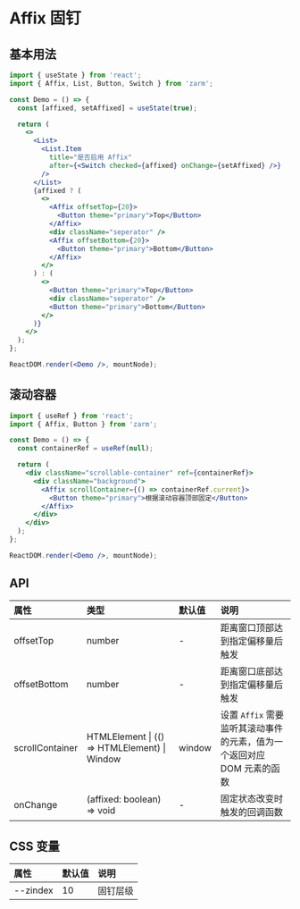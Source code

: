 # Affix 固钉

## 基本用法

```jsx
import { useState } from 'react';
import { Affix, List, Button, Switch } from 'zarm';

const Demo = () => {
  const [affixed, setAffixed] = useState(true);

  return (
    <>
      <List>
        <List.Item
          title="是否启用 Affix"
          after={<Switch checked={affixed} onChange={setAffixed} />}
        />
      </List>
      {affixed ? (
        <>
          <Affix offsetTop={20}>
            <Button theme="primary">Top</Button>
          </Affix>
          <div className="seperator" />
          <Affix offsetBottom={20}>
            <Button theme="primary">Bottom</Button>
          </Affix>
        </>
      ) : (
        <>
          <Button theme="primary">Top</Button>
          <div className="seperator" />
          <Button theme="primary">Bottom</Button>
        </>
      )}
    </>
  );
};

ReactDOM.render(<Demo />, mountNode);
```

## 滚动容器

```jsx
import { useRef } from 'react';
import { Affix, Button } from 'zarm';

const Demo = () => {
  const containerRef = useRef(null);

  return (
    <div className="scrollable-container" ref={containerRef}>
      <div className="background">
        <Affix scrollContainer={() => containerRef.current}>
          <Button theme="primary">根据滚动容器顶部固定</Button>
        </Affix>
      </div>
    </div>
  );
};

ReactDOM.render(<Demo />, mountNode);
```

## API

| 属性            | 类型                                         | 默认值 | 说明                                                                   |
| :-------------- | :------------------------------------------- | :----- | :--------------------------------------------------------------------- |
| offsetTop       | number                                       | -      | 距离窗口顶部达到指定偏移量后触发                                       |
| offsetBottom    | number                                       | -      | 距离窗口底部达到指定偏移量后触发                                       |
| scrollContainer | HTMLElement \| (() => HTMLElement) \| Window | window | 设置 `Affix` 需要监听其滚动事件的元素，值为一个返回对应 DOM 元素的函数 |
| onChange        | (affixed: boolean) => void                   | -      | 固定状态改变时触发的回调函数                                           |

## CSS 变量

| 属性              | 默认值 | 说明     |
| :---------------- | :----- | :------- |
| --zindex | 10     | 固钉层级 |

